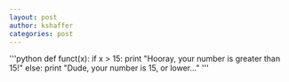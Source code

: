 ```yaml
---
layout: post
author: kshaffer
categories: post
---
```


'''python
def funct(x):
  if x > 15:
    print "Hooray, your number is greater than 15!"
  else:
    print "Dude, your number is 15, or lower..."
'''
